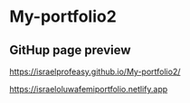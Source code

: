 # My-portfolio2

## GitHup page preview

https://israelprofeasy.github.io/My-portfolio2/

https://israeloluwafemiportfolio.netlify.app

